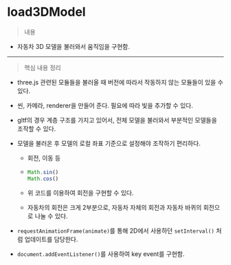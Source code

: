 # load3DModel

> 내용

- 자동차 3D 모델을 불러와서 움직임을 구현함.	

---

> 핵심 내용 정리

- three.js 관련된 모듈들을 불러올 때 버전에 따라서 작동하지 않는 모듈들이 있을 수 있다.

- 씬, 카메라,  renderer을 만들어 준다. 필요에 따라 빛을 추가할 수 있다.

- gltf의 경우 계층 구조를 가지고 있어서, 전체 모델을 불러와서 부분적인 모델들을 조작할 수 있다.

- 모델을 불러온 후 모델의 로컬 좌표 기준으로 설정해야 조작하기 편리하다.

  - 회전, 이동 등

  - ```javascript
    Math.sin()
    Math.cos()
    ```

  - 위 코드를 이용하여 회전을 구현할 수 있다.

  - 자동차의 회전은 크게 2부분으로, 자동차 자체의 회전과 자동차 바퀴의 회전으로 나눌 수 있다.

- ```requestAnimationFrame(animate)```를 통해 2D에서 사용하던 ```setInterval()``` 처럼 업데이트를 담당한다.

- ```document.addEventListener()```를 사용하여 key event를 구현함.